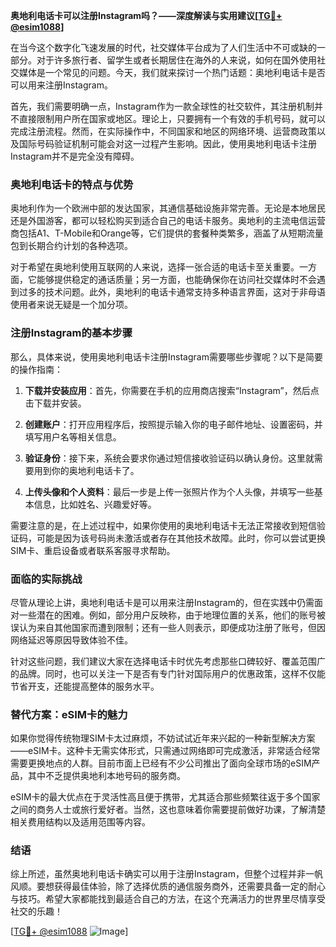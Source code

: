 **奥地利电话卡可以注册Instagram吗？——深度解读与实用建议[[TG💪+ @esim1088](https://t.me/s/esim1088)]**

在当今这个数字化飞速发展的时代，社交媒体平台成为了人们生活中不可或缺的一部分。对于许多旅行者、留学生或者长期居住在海外的人来说，如何在国外使用社交媒体是一个常见的问题。今天，我们就来探讨一个热门话题：奥地利电话卡是否可以用来注册Instagram。

首先，我们需要明确一点，Instagram作为一款全球性的社交软件，其注册机制并不直接限制用户所在国家或地区。理论上，只要拥有一个有效的手机号码，就可以完成注册流程。然而，在实际操作中，不同国家和地区的网络环境、运营商政策以及国际号码验证机制可能会对这一过程产生影响。因此，使用奥地利电话卡注册Instagram并不是完全没有障碍。

### 奥地利电话卡的特点与优势

奥地利作为一个欧洲中部的发达国家，其通信基础设施非常完善。无论是本地居民还是外国游客，都可以轻松购买到适合自己的电话卡服务。奥地利的主流电信运营商包括A1、T-Mobile和Orange等，它们提供的套餐种类繁多，涵盖了从短期流量包到长期合约计划的各种选项。

对于希望在奥地利使用互联网的人来说，选择一张合适的电话卡至关重要。一方面，它能够提供稳定的通话质量；另一方面，也能确保你在访问社交媒体时不会遇到过多的技术问题。此外，奥地利的电话卡通常支持多种语言界面，这对于非母语使用者来说无疑是一个加分项。

### 注册Instagram的基本步骤

那么，具体来说，使用奥地利电话卡注册Instagram需要哪些步骤呢？以下是简要的操作指南：

1. **下载并安装应用**：首先，你需要在手机的应用商店搜索“Instagram”，然后点击下载并安装。
   
2. **创建账户**：打开应用程序后，按照提示输入你的电子邮件地址、设置密码，并填写用户名等相关信息。

3. **验证身份**：接下来，系统会要求你通过短信接收验证码以确认身份。这里就需要用到你的奥地利电话卡了。

4. **上传头像和个人资料**：最后一步是上传一张照片作为个人头像，并填写一些基本信息，比如姓名、兴趣爱好等。

需要注意的是，在上述过程中，如果你使用的奥地利电话卡无法正常接收到短信验证码，可能是因为该号码尚未激活或者存在其他技术故障。此时，你可以尝试更换SIM卡、重启设备或者联系客服寻求帮助。

### 面临的实际挑战

尽管从理论上讲，奥地利电话卡是可以用来注册Instagram的，但在实践中仍需面对一些潜在的困难。例如，部分用户反映称，由于地理位置的关系，他们的账号被误认为来自其他国家而遭到限制；还有一些人则表示，即便成功注册了账号，但因网络延迟等原因导致体验不佳。

针对这些问题，我们建议大家在选择电话卡时优先考虑那些口碑较好、覆盖范围广的品牌。同时，也可以关注一下是否有专门针对国际用户的优惠政策，这样不仅能节省开支，还能提高整体的服务水平。

### 替代方案：eSIM卡的魅力

如果你觉得传统物理SIM卡太过麻烦，不妨试试近年来兴起的一种新型解决方案——eSIM卡。这种卡无需实体形式，只需通过网络即可完成激活，非常适合经常需要更换地点的人群。目前市面上已经有不少公司推出了面向全球市场的eSIM产品，其中不乏提供奥地利本地号码的服务商。

eSIM卡的最大优点在于灵活性高且便于携带，尤其适合那些频繁往返于多个国家之间的商务人士或旅行爱好者。当然，这也意味着你需要提前做好功课，了解清楚相关费用结构以及适用范围等内容。

### 结语

综上所述，虽然奥地利电话卡确实可以用于注册Instagram，但整个过程并非一帆风顺。要想获得最佳体验，除了选择优质的通信服务商外，还需要具备一定的耐心与技巧。希望大家都能找到最适合自己的方法，在这个充满活力的世界里尽情享受社交的乐趣！

[[TG💪+ @esim1088](https://t.me/s/esim1088) ![Image](https://i.postimg.cc/4NQfJmqS/Snipaste-2025-05-13-00-14-12.png)]